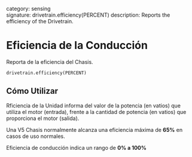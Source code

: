 category: sensing  
signature: drivetrain.efficiency(PERCENT)
description: Reports the efficiency of the Drivetrain.

# Eficiencia de la Conducción
 
Reporta de la eficiencia del Chasis.

```don
drivetrain.efficiency(PERCENT)
```

## Cómo Utilizar
Rficiencia de la Unidad informa del valor de la potencia (en vatios) que utiliza el motor (entrada), frente a la cantidad de potencia (en vatios) que proporciona el motor (salida).

Una V5 Chasis normalmente alcanza una eficiencia máxima de **65%** en casos de uso normales.

Eficiencia de conducción indica un rango de **0% a 100%**
	
<advanced>
</advanced>
